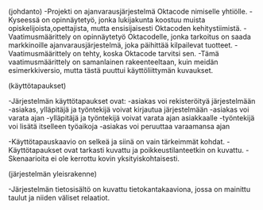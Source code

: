 (johdanto)
-Projekti on ajanvarausjärjestelmä Oktacode nimiselle yhtiölle.
-Kyseessä on opinnäytetyö, jonka lukijakunta koostuu muista opiskelijoista,opettajista, mutta ensisijaisesti Oktacoden kehitystiimistä.
-Vaatimusmäärittely on opinnäytetyö Oktacodelle, jonka tarkoitus on saada markkinoille ajanvarausjärjestelmä, joka 
päihittää kilpailevat tuotteet.
-Vaatimusmäärittely on tehty, koska Oktacode tarvitsi sen.
-Tämä vaatimusmäärittely on samanlainen rakeenteeltaan, kuin meidän esimerkkiversio, mutta tästä puuttui käyttöliittymän kuvaukset.

(käyttötapaukset)

-Järjestelmän käyttötapaukset ovat: 
  -asiakas voi rekisteröityä järjestelmään
  -asiakas, ylläpitäjä ja työntekijä voivat kirjautua järjestelmään 
  -asiakas voi varata ajan
  -ylläpitäjä ja työntekijä voivat varata ajan asiakkaalle
  -työntekijä voi lisätä itselleen työaikoja
  -asiakas voi peruuttaa varaamansa ajan

-Käyttötapauskaavio on selkeä ja siinä on vain tärkeimmät kohdat.
-Käyttötapaukset ovat tarkasti kuvattu ja poikkeustilanteetkin on kuvattu.
-Skenaarioita ei ole kerrottu  kovin yksityiskohtaisesti.

(järjestelmän yleisrakenne)

-Järjestelmän tietosisältö on kuvattu tietokantakaaviona, jossa on mainittu taulut ja niiden väliset relaatiot.




